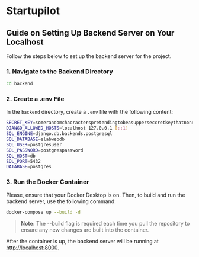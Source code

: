 # Startupilot

## Guide on Setting Up Backend Server on Your Localhost

Follow the steps below to set up the backend server for the project.

### 1. Navigate to the Backend Directory

```bash
cd backend
```

### 2. Create a .env File

In the `backend` directory, create a `.env` file with the following content:

```bash
SECRET_KEY=somerandomchacracterspretendingtobeasupperseccretkeythatnoneissupposedtoknow
DJANGO_ALLOWED_HOSTS=localhost 127.0.0.1 [::1]
SQL_ENGINE=django.db.backends.postgresql
SQL_DATABASE=elabwebdb
SQL_USER=postgresuser
SQL_PASSWORD=postgrespassword
SQL_HOST=db
SQL_PORT=5432
DATABASE=postgres
```


### 3. Run the Docker Container

Please, ensure that your Docker Desktop is on. Then, to build and run the backend server, use the following command:

```bash
docker-compose up --build -d
```
> **Note:**  The --build flag is required each time you pull the repository to ensure any new changes are built into the container.

After the container is up, the backend server will be running at [http://localhost:8000](http://localhost:8000).
